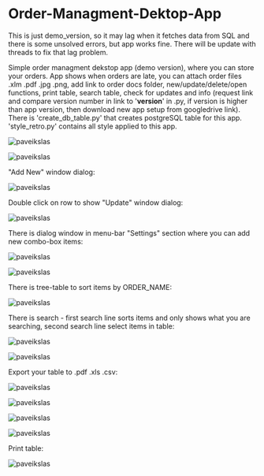 # Order-Managment-Dektop-App
This is just demo_version, so it may lag when it fetches data from SQL and there is some unsolved errors, but app works fine. There will be update with threads to fix that lag problem.

Simple order managment dekstop app (demo version), where you can store your orders.
App shows when orders are late, you can attach order files .xlm .pdf .jpg .png, add link to order docs folder, new/update/delete/open functions, print table, search table, check for updates and info (request link and compare version number in link to '__version__' in .py, if version is higher than app version, then download new app setup from googledrive link). There is 'create_db_table.py' that creates postgreSQL table for this app. 'style_retro.py' contains all style applied to this app.

![paveikslas](https://user-images.githubusercontent.com/51360361/235355308-d4f9c674-a0c9-4a64-8461-673c33efd442.png)

![paveikslas](https://user-images.githubusercontent.com/51360361/235355285-a7c47d5f-a94c-4490-84ea-e183f20f1c46.png)

"Add New" window dialog:

![paveikslas](https://user-images.githubusercontent.com/51360361/235355343-cb9806ec-e531-4721-b7c7-b4dd468b3bd0.png)

Double click on row to show "Update" window dialog:

![paveikslas](https://user-images.githubusercontent.com/51360361/235355366-67b13071-6ff9-4f5c-98ca-90e8bfc2c6f5.png)

There is dialog window in menu-bar "Settings" section where you can add new combo-box items:

![paveikslas](https://user-images.githubusercontent.com/51360361/235355451-7e73d31d-69b6-4bf2-a4eb-83f0ab79cfcb.png)

![paveikslas](https://user-images.githubusercontent.com/51360361/235355405-37229592-dd3b-4dca-96fd-f3c1164f2342.png)

There is tree-table to sort items by ORDER_NAME:

![paveikslas](https://user-images.githubusercontent.com/51360361/235355478-876bd434-0aa8-4f65-b188-679735334876.png)

There is search - first search line sorts items and only shows what you are searching, second search line select items in table:

![paveikslas](https://user-images.githubusercontent.com/51360361/235355541-3b9e00f7-edd9-4aab-81d6-9320dc23e2ad.png)

![paveikslas](https://user-images.githubusercontent.com/51360361/235355578-2d42cfe5-96bc-40a4-9720-fc2e3b773bea.png)

Export your table to .pdf .xls .csv:

![paveikslas](https://user-images.githubusercontent.com/51360361/231743769-c00ca6dd-fcde-467e-9959-e5e79c57c5a3.png)

![paveikslas](https://user-images.githubusercontent.com/51360361/231743875-d0acfdc3-33f0-4f0a-8e80-61a32c9c7d8e.png)

![paveikslas](https://user-images.githubusercontent.com/51360361/231743975-5fe7e45b-3f06-4a0f-baac-bf4b3d700084.png)

![paveikslas](https://user-images.githubusercontent.com/51360361/231744077-fdb7b2f7-f181-4e9a-bca2-3deb1c79981c.png)

Print table:

![paveikslas](https://user-images.githubusercontent.com/51360361/231742835-20b6c58e-8777-48df-b92d-dbbffcca81b4.png)






